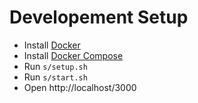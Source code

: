 # Developement Setup
* Install [Docker](https://docs.docker.com/compose/install/)
* Install [Docker Compose](https://docs.docker.com/compose/install/)
* Run ```s/setup.sh```
* Run ```s/start.sh```
* Open http://localhost/3000